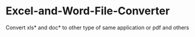 # Excel-and-Word-File-Converter
Convert xls* and doc* to other type of same application or pdf and others

